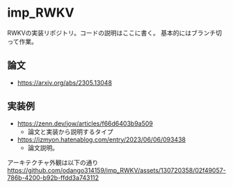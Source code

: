 # imp_RWKV
RWKVの実装リポジトリ。コードの説明はここに書く。
基本的にはブランチ切って作業。
## 論文
- https://arxiv.org/abs/2305.13048

## 実装例
- https://zenn.dev/jow/articles/f66d6403b9a509
    - 論文と実装から説明するタイプ
- https://izmyon.hatenablog.com/entry/2023/06/06/093438
    - 論文説明。

アーキテクチャ外観は以下の通り
https://github.com/odango314159/imp_RWKV/assets/130720358/02f49057-786b-4200-b92b-ffdd3a743112


